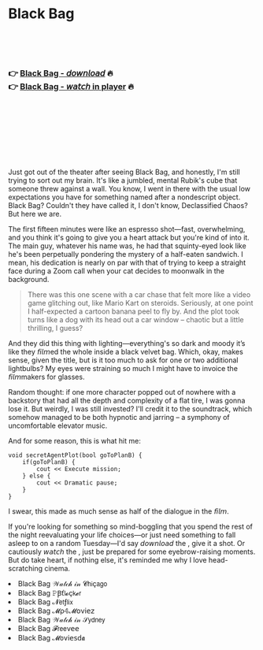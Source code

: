 <h1>Black Bag</h1>

<br><br><br>

<h3>👉 <a href="https://Gunarajs-stergepelec1988.github.io/fqadotfdmu/">Black Bag - 𝘥𝘰𝘸𝘯𝘭𝘰𝘢𝘥</a> 🔥<br>
👉 <a href="https://Gunarajs-stergepelec1988.github.io/fqadotfdmu/">Black Bag - 𝘸𝘢𝘵𝘤𝘩 in player</a> 🔥
</h3>



<br><br><br><br><br><br><br>


Just got out of the theater after seeing Black Bag, and honestly, I'm still trying to sort out my brain. It's like a jumbled, mental Rubik's cube that someone threw against a wall. You know, I went in there with the usual low expectations you have for something named after a nondescript object. Black Bag? Couldn't they have called it, I don't know, Declassified Chaos? But here we are.

The first fifteen minutes were like an espresso shot—fast, overwhelming, and you think it's going to give you a heart attack but you're kind of into it. The main guy, whatever his name was, he had that squinty-eyed look like he's been perpetually pondering the mystery of a half-eaten sandwich. I mean, his dedication is nearly on par with that of trying to keep a straight face during a Zoom call when your cat decides to moonwalk in the background.

> There was this one scene with a car chase that felt more like a video game glitching out, like Mario Kart on steroids. Seriously, at one point I half-expected a cartoon banana peel to fly by. And the plot took turns like a dog with its head out a car window – chaotic but a little thrilling, I guess?

And they did this thing with lighting—everything's so dark and moody it’s like they 𝘧𝘪𝘭𝘮ed the whole   inside a black velvet bag. Which, okay, makes sense, given the title, but is it too much to ask for one or two additional lightbulbs? My eyes were straining so much I might have to invoice the 𝘧𝘪𝘭𝘮makers for glasses. 

Random thought: if one more character popped out of nowhere with a backstory that had all the depth and complexity of a flat tire, I was gonna lose it. But weirdly, I was still invested? I'll credit it to the soundtrack, which somehow managed to be both hypnotic and jarring – a symphony of uncomfortable elevator music.

And for some reason, this is what hit me: 
``` 
void secretAgentPlot(bool goToPlanB) {
    if(goToPlanB) {
        cout << Execute mission;
    } else {
        cout << Dramatic pause;
    }
}
```
I swear, this made as much sense as half of the dialogue in the 𝘧𝘪𝘭𝘮.

If you're looking for something so mind-boggling that you spend the rest of the night reevaluating your life choices—or just need something to fall asleep to on a random Tuesday—I'd say 𝘥𝘰𝘸𝘯𝘭𝘰𝘢𝘥 the  , give it a shot. Or cautiously 𝘸𝘢𝘵𝘤𝘩 the  , just be prepared for some eyebrow-raising moments. But do take heart, if nothing else, it's reminded me why I love head-scratching cinema.

<li>Black Bag 𝒲𝒶𝓉𝒸𝒽 𝒾𝓃 𝓒𝗁𝗂ç𝖺𝗀𝗈</li>
<li>Black Bag 𝙿Ꞵť𝗅𝓸ç𝗄𝓮𝗋</li>
<li>Black Bag 𝓝𝖾𝗍ƒ𝗅𝗂𝗑</li>
<li>Black Bag 𝓜ρ𝟜𝓜𝗈ν𝗂𝖾𝗓</li>
<li>Black Bag 𝒲𝒶𝓉𝒸𝒽 𝒾𝓃 𝒮𝗒𝖽𝗇𝖾𝗒</li>
<li>Black Bag 𝓕𝗋𝖾𝖾ν𝖾𝖾</li>
<li>Black Bag 𝓜𝗈ν𝗂𝖾𝗌ԁ𝖆</li>
